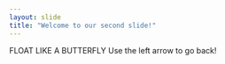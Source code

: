 ```yaml
---
layout: slide
title: "Welcome to our second slide!"
---
```

FLOAT LIKE A BUTTERFLY
Use the left arrow to go back!
